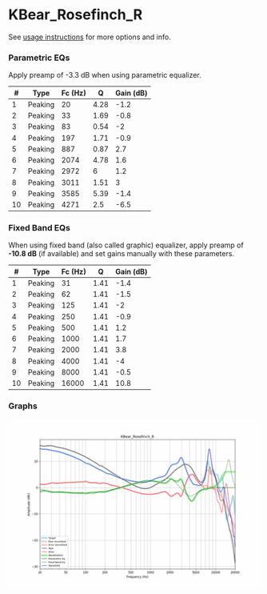# KBear_Rosefinch_R
See [usage instructions](https://github.com/jaakkopasanen/AutoEq#usage) for more options and info.

### Parametric EQs
Apply preamp of -3.3 dB when using parametric equalizer.

|   # | Type    |   Fc (Hz) |    Q |   Gain (dB) |
|-----|---------|-----------|------|-------------|
|   1 | Peaking |        20 | 4.28 |        -1.2 |
|   2 | Peaking |        33 | 1.69 |        -0.8 |
|   3 | Peaking |        83 | 0.54 |        -2   |
|   4 | Peaking |       197 | 1.71 |        -0.9 |
|   5 | Peaking |       887 | 0.87 |         2.7 |
|   6 | Peaking |      2074 | 4.78 |         1.6 |
|   7 | Peaking |      2972 | 6    |         1.2 |
|   8 | Peaking |      3011 | 1.51 |         3   |
|   9 | Peaking |      3585 | 5.39 |        -1.4 |
|  10 | Peaking |      4271 | 2.5  |        -6.5 |

### Fixed Band EQs
When using fixed band (also called graphic) equalizer, apply preamp of **-10.8 dB** (if available) and set gains manually with these parameters.

|   # | Type    |   Fc (Hz) |    Q |   Gain (dB) |
|-----|---------|-----------|------|-------------|
|   1 | Peaking |        31 | 1.41 |        -1.4 |
|   2 | Peaking |        62 | 1.41 |        -1.5 |
|   3 | Peaking |       125 | 1.41 |        -2   |
|   4 | Peaking |       250 | 1.41 |        -0.9 |
|   5 | Peaking |       500 | 1.41 |         1.2 |
|   6 | Peaking |      1000 | 1.41 |         1.7 |
|   7 | Peaking |      2000 | 1.41 |         3.8 |
|   8 | Peaking |      4000 | 1.41 |        -4   |
|   9 | Peaking |      8000 | 1.41 |        -0.5 |
|  10 | Peaking |     16000 | 1.41 |        10.8 |

### Graphs
![](./KBear_Rosefinch_R.png)
